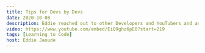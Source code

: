 ```yaml
---
title: Tips for Devs by Devs
date: 2020-10-08
description: Eddie reached out to other Developers and YouTubers and asked them for their top 3 tips they would give to coders. Here are their tips!
video: https://www.youtube.com/embed/EiQ9ghz6pE0?start=219
tags: [Learning to Code]
host: Eddie Jaoude
---
```

